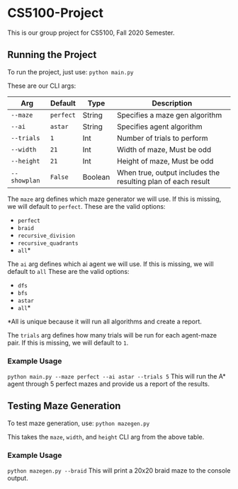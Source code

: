 # CS5100-Project
 
This is our group project for CS5100, Fall 2020 Semester.

## Running the Project

To run the project, just use:
`python main.py`

These are our CLI args:

| Arg | Default | Type | Description |
|---|---|---|---|
| `--maze` | `perfect` | String | Specifies a maze gen algorithm |
| `--ai` | `astar` | String | Specifies agent algorithm |
| `--trials` | `1` | Int | Number of trials to perform |
| `--width` | `21` | Int | Width of maze, Must be odd |
| `--height` | `21` | Int | Height of maze, Must be odd |
| `--showplan` | `False` | Boolean | When true, output includes the resulting plan of each result |


The `maze` arg defines which maze generator we will use. If this is missing, we will default to `perfect`. These are the valid options:
- `perfect`
- `braid`
- `recursive_division`
- `recursive_quadrants`
- `all`*
    
The `ai` arg defines which ai agent we will use. If this is missing, we will default to `all` These are the valid options:
- `dfs`
- `bfs`
- `astar`
- `all`*

*All is unique because it will run all algorithms and create a report. 

The `trials` arg defines how many trials will be run for each agent-maze pair. If this is missing, we will default to `1`.

### Example Usage
`python main.py --maze perfect --ai astar --trials 5`
This will run the A* agent through 5 perfect mazes and provide us a report of the results.

## Testing Maze Generation
To test maze generation, use:
`python mazegen.py`

This takes the `maze`, `width`, and `height` CLI arg from the above table.

### Example Usage
`python mazegen.py --braid`
This will print a 20x20 braid maze to the console output.